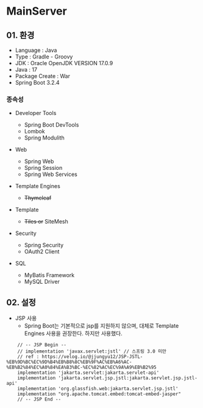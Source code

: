 # MainServer

## 01. 환경

* Language : Java
* Type : Gradle - Groovy
* JDK : Oracle OpenJDK VERSION 17.0.9
* Java : 17
* Package Create : War
* Spring Boot 3.2.4

### 종속성

* Developer Tools
  - Spring Boot DevTools
  - Lombok
  - Spring Modulith

* Web
  - Spring Web
  - Spring Session
  - Spring Web Services

* Template Engines
  - ~~Thymeleaf~~

* Template
  - ~~Tiles or~~ SiteMesh

* Security
  - Spring Security
  - OAuth2 Client

* SQL
  - MyBatis Framework
  - MySQL Driver

## 02. 설정

* JSP 사용
  - Spring Boot는 기본적으로 jsp를 지원하지 않으며, 대체로 Template Engines 사용을 권장한다. 하지만 사용했다.

```
    // -- JSP Begin --
    // implementation 'javax.servlet:jstl' // 스프링 3.0 미만
    // ref : https://velog.io/@jjungyu12/JSP-JSTL-%EB%9D%BC%EC%9D%B4%EB%B8%8C%EB%9F%AC%EB%A6%AC-%EB%B2%84%EC%A0%84%EA%B3%BC-%EC%82%AC%EC%9A%A9%EB%B2%95
    implementation 'jakarta.servlet:jakarta.servlet-api'
    implementation 'jakarta.servlet.jsp.jstl:jakarta.servlet.jsp.jstl-api'
    implementation 'org.glassfish.web:jakarta.servlet.jsp.jstl'
    implementation "org.apache.tomcat.embed:tomcat-embed-jasper"
    // -- JSP End --
```
